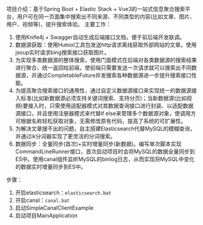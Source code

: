 项目介绍：基于Spring Boot + Elastic Stack + Vue3的一站式信息聚合搜索平台，用户可在同一页面集中搜索出不同来源、不同类型的内容(比如文章、图片、用户、视频等)，提升搜索体验。
主要工作：
1. 使用Knife4j + Swagger自动生成后端接口文档，便于前后端开发联调。
2. 数据源获取：使用Hutool工具包发送http请求离线获取外部网站的文章。使用jsoup实时请求bing搜索接口获取图片。
3. 为实现多类数据源的整体搜索，使用门面模式在后端对各类数据源的搜索结果进行聚合，统一返回给前端，使前端只需要发送一次请求就可以搜索出不同数据源，并通过CompletableFuture并发搜索各种数据源进一步提升搜索接口性能。
4. 为提高聚合搜索接口的通用性，通过自定义数据源接口来实现统一的数据源接入标准(比如新数据源必须支持关键词搜索、支持分页)；当新数据源(比如视频)要接入时，只需使用适配器模式对其数据查询接口进行封装、以适配数据源接口，并且使用注册器模式来代替if else来管理多个数据源对象，使调用方可根据名称轻松获取对象，无需修改原有代码，提高了系统的可扩展性。
5. 为解决文章搜不出的问题，自主搭建Elasticsearch代替MySQL的模糊查询，并通过ik分词器实现了更灵活的分词搜索。
6. 数据同步：全量同步(首次)+实时增量同步(新数据)。编写单次脚本实现CommandLineRunner接口，首次启动项目时会将MySQL的数据全量同步到ES中。使用canal组件监听MySQL的binlog日志，从而实现将MySQL中变化的数据实时增量同步到ES中。

步骤：
1. 开启elasticsearch：`elasticsearch.bat`
2. 开启canal：`canal.bat`
3. 启动SimpleCanalClientExample
4. 启动项目MainApplication